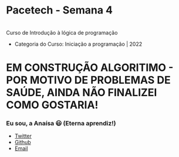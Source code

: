 # Pacetech - Semana 4 

<br>Curso de Introdução à lógica de programação</br>

 * Categoria do Curso: Iniciação a programação | 2022  


# EM CONSTRUÇÃO ALGORITIMO - POR MOTIVO DE PROBLEMAS DE SAÚDE, AINDA NÃO FINALIZEI COMO GOSTARIA!

### Eu sou, a Anaísa 😃 (Eterna aprendiz!)
- [Twitter](https://twitter.com/AnaisaMayara)
- [Github](https://github.com/anaisateodoro)
- [Email](anaisateodoro@gmail.com)

